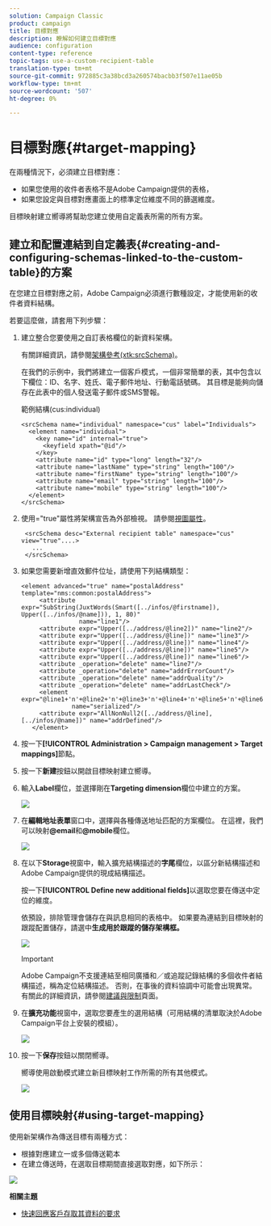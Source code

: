 ```yaml
---
solution: Campaign Classic
product: campaign
title: 目標對應
description: 瞭解如何建立目標對應
audience: configuration
content-type: reference
topic-tags: use-a-custom-recipient-table
translation-type: tm+mt
source-git-commit: 972885c3a38bcd3a260574bacbb3f507e11ae05b
workflow-type: tm+mt
source-wordcount: '507'
ht-degree: 0%

---
```



# 目標對應{#target-mapping}

在兩種情況下，必須建立目標對應：

* 如果您使用的收件者表格不是Adobe Campaign提供的表格，
* 如果您設定與目標對應畫面上的標準定位維度不同的篩選維度。

目標映射建立嚮導將幫助您建立使用自定義表所需的所有方案。

## 建立和配置連結到自定義表{#creating-and-configuring-schemas-linked-to-the-custom-table}的方案

在您建立目標對應之前，Adobe Campaign必須進行數種設定，才能使用新的收件者資料結構。

若要這麼做，請套用下列步驟：

1. 建立整合您要使用之自訂表格欄位的新資料架構。

   有關詳細資訊，請參閱[架構參考(xtk:srcSchema)](../../configuration/using/about-schema-reference.md)。

   在我們的示例中，我們將建立一個客戶模式，一個非常簡單的表，其中包含以下欄位：ID、名字、姓氏、電子郵件地址、行動電話號碼。 其目標是能夠向儲存在此表中的個人發送電子郵件或SMS警報。

   範例結構(cus:individual)

   ```
   <srcSchema name="individual" namespace="cus" label="Individuals">
     <element name="individual">
       <key name="id" internal="true">
         <keyfield xpath="@id"/>
       </key>
       <attribute name="id" type="long" length="32"/>
       <attribute name="lastName" type="string" length="100"/>
       <attribute name="firstName" type="string" length="100"/>
       <attribute name="email" type="string" length="100"/>
       <attribute name="mobile" type="string" length="100"/>
     </element>
   </srcSchema>
   ```

1. 使用=&quot;true&quot;屬性將架構宣告為外部檢視。 請參閱[視圖屬性](../../configuration/using/schema-characteristics.md#the-view-attribute)。

   ```
    <srcSchema desc="External recipient table" namespace="cus" view="true"....>
      ...
    </srcSchema>
   ```

1. 如果您需要新增直效郵件位址，請使用下列結構類型：

   ```
   <element advanced="true" name="postalAddress" template="nms:common:postalAddress">
        <attribute expr="SubString(JuxtWords(Smart([../infos/@firstname]), Upper([../infos/@name])), 1, 80)"
                   name="line1"/>
        <attribute expr="Upper([../address/@line2])" name="line2"/>
        <attribute expr="Upper([../address/@line])" name="line3"/>
        <attribute expr="Upper([../address/@line])" name="line4"/>
        <attribute expr="Upper([../address/@line])" name="line5"/>
        <attribute expr="Upper([../address/@line])" name="line6"/>
        <attribute _operation="delete" name="line7"/>
        <attribute _operation="delete" name="addrErrorCount"/>
        <attribute _operation="delete" name="addrQuality"/>
        <attribute _operation="delete" name="addrLastCheck"/>
        <element expr="@line1+'n'+@line2+'n'+@line3+'n'+@line4+'n'+@line5+'n'+@line6"
                 name="serialized"/>
        <attribute expr="AllNonNull2([../address/@line], [../infos/@name])" name="addrDefined"/>
      </element>
   ```

1. 按一下&#x200B;**[!UICONTROL Administration > Campaign management > Target mappings]**&#x200B;節點。
1. 按一下&#x200B;**新建**&#x200B;按鈕以開啟目標映射建立嚮導。
1. 輸入&#x200B;**Label**&#x200B;欄位，並選擇剛在&#x200B;**Targeting dimension**&#x200B;欄位中建立的方案。

   ![](assets/mapping_diffusion_wizard_1.png)

1. 在&#x200B;**編輯地址表單**&#x200B;窗口中，選擇與各種傳送地址匹配的方案欄位。 在這裡，我們可以映射&#x200B;**@email**&#x200B;和&#x200B;**@mobile**&#x200B;欄位。

   ![](assets/mapping_diffusion_wizard_2.png)

1. 在以下&#x200B;**Storage**&#x200B;視窗中，輸入擴充結構描述的&#x200B;**字尾**&#x200B;欄位，以區分新結構描述和Adobe Campaign提供的現成結構描述。

   按一下&#x200B;**[!UICONTROL Define new additional fields]**&#x200B;以選取您要在傳送中定位的維度。

   依預設，排除管理會儲存在與訊息相同的表格中。 如果要為連結到目標映射的跟蹤配置儲存，請選中&#x200B;**生成用於跟蹤的儲存架構框。**

   ![](assets/mapping_diffusion_wizard_3.png)

   >[!IMPORTANT]
   >
   >Adobe Campaign不支援連結至相同廣播和／或追蹤記錄結構的多個收件者結構描述，稱為定位結構描述。 否則，在事後的資料協調中可能會出現異常。 有關此的詳細資訊，請參閱[建議與限制](../../configuration/using/about-custom-recipient-table.md)頁面。

1. 在&#x200B;**擴充功能**&#x200B;視窗中，選取您要產生的選用結構（可用結構的清單取決於Adobe Campaign平台上安裝的模組）。

   ![](assets/mapping_diffusion_wizard_4.png)

1. 按一下&#x200B;**保存**&#x200B;按鈕以關閉嚮導。

   嚮導使用啟動模式建立新目標映射工作所需的所有其他模式。

   ![](assets/mapping_schema_list.png)

## 使用目標映射{#using-target-mapping}

使用新架構作為傳送目標有兩種方式：

* 根據對應建立一或多個傳送範本
* 在建立傳送時，在選取目標期間直接選取對應，如下所示：

![](assets/mapping_selection_ciblage.png)

**相關主題**

* [快速回應客戶存取其資料的要求](https://helpx.adobe.com/campaign/kb/simplifying-campaign-management-acc.html#Quicklyrespondtocustomerrequeststoaccesstheirdata)